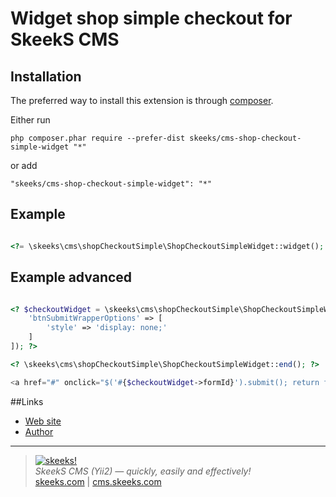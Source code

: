 Widget shop simple checkout for SkeekS CMS
===================================

Installation
------------

The preferred way to install this extension is through [composer](http://getcomposer.org/download/).

Either run

```
php composer.phar require --prefer-dist skeeks/cms-shop-checkout-simple-widget "*"
```

or add

```
"skeeks/cms-shop-checkout-simple-widget": "*"
```

Example
----------

```php

<?= \skeeks\cms\shopCheckoutSimple\ShopCheckoutSimpleWidget::widget(); ?>

```

Example advanced
----------

```php

<? $checkoutWidget = \skeeks\cms\shopCheckoutSimple\ShopCheckoutSimpleWidget::begin([
    'btnSubmitWrapperOptions' => [
        'style' => 'display: none;'
    ]
]); ?>

<? \skeeks\cms\shopCheckoutSimple\ShopCheckoutSimpleWidget::end(); ?>

<a href="#" onclick="$('#{$checkoutWidget->formId}').submit(); return false;">Отправка вне формы</a>

```


##Links
* [Web site](https://cms.skeeks.com)
* [Author](https://skeeks.com)

___

> [![skeeks!](https://gravatar.com/userimage/74431132/13d04d83218593564422770b616e5622.jpg)](https://skeeks.com)  
<i>SkeekS CMS (Yii2) — quickly, easily and effectively!</i>  
[skeeks.com](https://skeeks.com) | [cms.skeeks.com](https://cms.skeeks.com)


